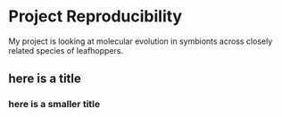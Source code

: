 # Project Reproducibility

My project is looking at molecular evolution in symbionts across closely related species of leafhoppers. 


## here is a title

### here is a smaller title

